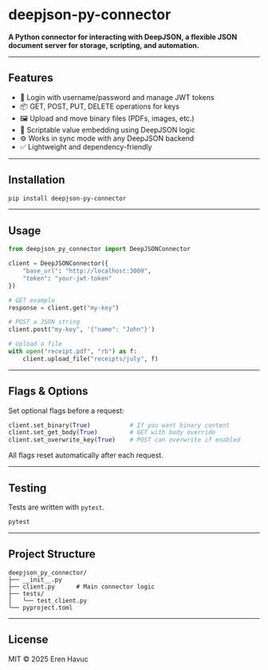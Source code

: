 # deepjson-py-connector

**A Python connector for interacting with DeepJSON, a flexible JSON document server for storage, scripting, and automation.**

---

## Features

- 🔐 Login with username/password and manage JWT tokens
- 📦 GET, POST, PUT, DELETE operations for keys
- 🖼️ Upload and move binary files (PDFs, images, etc.)
- 🧠 Scriptable value embedding using DeepJSON logic
- ⚙️ Works in sync mode with any DeepJSON backend
- ✅ Lightweight and dependency-friendly

---

## Installation

```bash
pip install deepjson-py-connector
```

---

## Usage

```python
from deepjson_py_connector import DeepJSONConnector

client = DeepJSONConnector({
    "base_url": "http://localhost:3000",
    "token": "your-jwt-token"
})

# GET example
response = client.get("my-key")

# POST a JSON string
client.post("my-key", '{"name": "John"}')

# Upload a file
with open("receipt.pdf", "rb") as f:
    client.upload_file("receipts/july", f)
```

---

## Flags & Options

Set optional flags before a request:

```python
client.set_binary(True)           # If you want binary content
client.set_get_body(True)         # GET with body override
client.set_overwrite_key(True)    # POST can overwrite if enabled
```

All flags reset automatically after each request.

---

## Testing

Tests are written with `pytest`.

```bash
pytest
```

---

## Project Structure

```
deepjson_py_connector/
├── __init__.py
├── client.py      # Main connector logic
├── tests/
│   └── test_client.py
└── pyproject.toml
```

---

## License

MIT © 2025 Eren Havuc